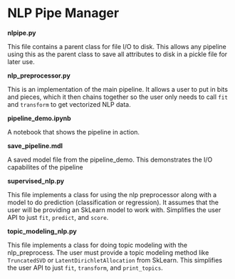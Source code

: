 # NLP Pipe Manager 

**nlpipe.py**

This file contains a parent class for file I/O to disk. This allows any pipeline using this as the parent class to 
save all attributes to disk in a pickle file for later use.

**nlp_preprocessor.py**

This is an implementation of the main pipeline. It allows a user to put in bits and pieces, which it then chains
together so the user only needs to call `fit` and `transform` to get vectorized NLP data.

**pipeline_demo.ipynb**

A notebook that shows the pipeline in action.

**save_pipeline.mdl**

A saved model file from the pipeline_demo. This demonstrates the I/O capabilites of the pipeline

**supervised_nlp.py**

This file implements a class for using the nlp preprocessor along with a model to do prediction (classification
or regression). It assumes that the user will be providing an SkLearn model to work with. Simplifies the user API
to just `fit`, `predict`, and `score`.

**topic_modeling_nlp.py**

This file implements a class for doing topic modeling with the nlp_preprocess. The user must provide a 
topic modeling method like `TruncatedSVD` or `LatentDirichletAllocation` from SkLearn. This simplifies the user API
to just `fit`, `transform`, and `print_topics`.
